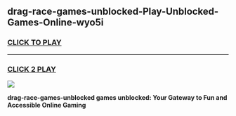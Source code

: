 
## drag-race-games-unblocked-Play-Unblocked-Games-Online-wyo5i
<h3>
<a href="https://premium76.site?title=drag-race-games-unblocked&ref=25A">CLICK TO PLAY</a></h3>
<hr>

<h3>
<a href="https://premium76.site?title=drag-race-games-unblocked&ref=25A">CLICK 2 PLAY</a>
  
</h3>

<a href="https://premium76.site?title=drag-race-games-unblocked&ref=25A"><img src="https://clearcache.store/games.png"></a>


**drag-race-games-unblocked games unblocked: Your Gateway to Fun and Accessible Online Gaming**
